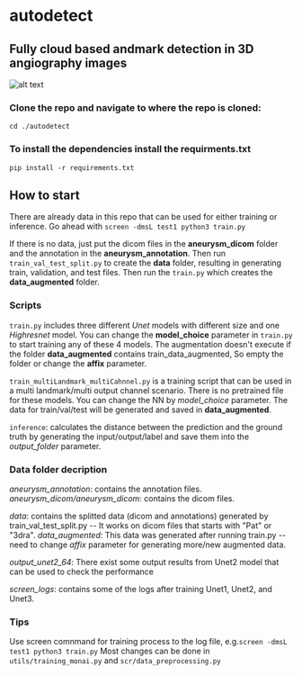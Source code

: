 # autodetect

## Fully cloud based andmark detection in 3D angiography images
![alt text](https://github.com/philips-internal/autodetect/blob/main/Pipeline.png?raw=true)

### Clone the repo and navigate to where the repo is cloned:
`cd ./autodetect`

### To install the dependencies install the requirments.txt
`pip install -r requirements.txt`

## How to start
There are already data in this repo that can be used for either training or inference. Go ahead with `screen -dmsL test1 python3 train.py`

If there is no data, just put the dicom files in the **aneurysm_dicom** folder and the annotation in the  **aneurysm_annotation**. Then run `train_val_test_split.py` to create the **data** folder, resulting in generating train, validation, and test files. Then run the `train.py` which creates the **data_augmented** folder.

### Scripts
`train.py` includes three different *Unet* models with different size and one *Highresnet* model. You can change the **model_choice** parameter in `train.py` to start training any of these 4 models. The augmentation doesn't execute if the folder **data_augmented** contains train_data_augmented, So empty the folder or change the **affix** parameter.

`train_multiLandmark_multiCahnnel.py` is a training script that can be used in a multi landmark/multi output channel scenario. There is no pretrained file for these models. You can change the NN by *model_choice* parameter. The data for train/val/test will be generated and saved in **data_augmented**. 

`inference`: calculates the distance between the prediction and the ground truth by generating the input/output/label and save them into the *output_folder* parameter. 

### Data folder decription
*aneurysm_annotation*: contains the annotation files.
*aneurysm_dicom/aneurysm_dicom*: contains the dicom files.

*data*: contains the splitted data (dicom and annotations) generated by train_val_test_split.py -- It works on dicom files that starts with "Pat" or "3dra".
*data_augmented*: This data was generated after running train.py -- need to change *affix* parameter for generating more/new augmented data. 

*output_unet2_64*: There exist some output results from Unet2 model that can be used to check the performance

*screen_logs*: contains some of the logs after training Unet1, Unet2, and Unet3.

### Tips
Use screen comnmand for training process to the log file, e.g.`screen -dmsL test1 python3 train.py`
Most changes can be done in `utils/training_monai.py` and `scr/data_preprocessing.py`


